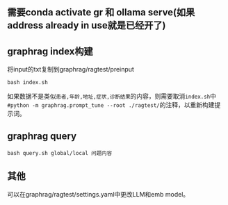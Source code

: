 
## 需要conda activate gr 和 ollama serve(如果address already in use就是已经开了)
## graphrag index构建
将input的txt复制到graphrag/ragtest/preinput
```
bash index.sh
```
如果数据不是类似`患者,年龄,地址,症状,诊断结果`的内容，则需要取消`index.sh`中`#python -m graphrag.prompt_tune --root ./ragtest/`的注释，以重新构建提示词。
## graphrag query
```
bash query.sh global/local 问题内容
```
## 其他
可以在graphrag/ragtest/settings.yaml中更改LLM和emb model。
